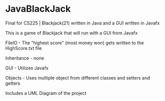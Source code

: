 # JavaBlackJack
Final for CS225 | Blackjack(21) written in Java and a GUI written in Javafx

This is a game of Blackjack that will run with a GUI from Javafx

FileIO - The "highest score" (most money won) gets written to the HighScore.txt file

Inheritance - none

GUI - Utilizes Javafx

Objects - Uses multiple object from different classes and setters and getters

Includes a UML Diagram of the project
